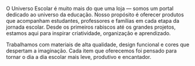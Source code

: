 O Universo Escolar é muito mais do que uma loja — somos um portal dedicado ao universo da educação. Nosso propósito é oferecer produtos que acompanham estudantes, professores e famílias em cada etapa da jornada escolar. Desde os primeiros rabiscos até os grandes projetos, estamos aqui para inspirar criatividade, organização e aprendizado.

Trabalhamos com materiais de alta qualidade, design funcional e cores que despertam a imaginação. Cada item que oferecemos foi pensado para tornar o dia a dia escolar mais leve, produtivo e encantador.
